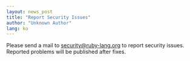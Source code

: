 ```yaml
---
layout: news_post
title: "Report Security Issues"
author: "Unknown Author"
lang: ko
---
```


Please send a mail to
[security@ruby-lang.org](mailto:security@ruby-lang.org) to report
security issues. Reported problems will be published after fixes.

